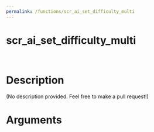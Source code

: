 ```yaml
---
permalink: /functions/scr_ai_set_difficulty_multi
---
```

# scr_ai_set_difficulty_multi  
&nbsp;  
# Description  
(No description provided. Feel free to make a pull request!) 
&nbsp;  
# Arguments


